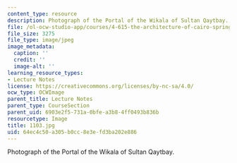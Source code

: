 ```yaml
---
content_type: resource
description: Photograph of the Portal of the Wikala of Sultan Qaytbay.
file: /ol-ocw-studio-app/courses/4-615-the-architecture-of-cairo-spring-2002/64ec4c50a305b0cc8e3efd3ba202e886_1103.jpg
file_size: 3275
file_type: image/jpeg
image_metadata:
  caption: ''
  credit: ''
  image-alt: ''
learning_resource_types:
- Lecture Notes
license: https://creativecommons.org/licenses/by-nc-sa/4.0/
ocw_type: OCWImage
parent_title: Lecture Notes
parent_type: CourseSection
parent_uid: 6903e2f5-731a-0bfe-a3b8-4ff0493b836b
resourcetype: Image
title: 1103.jpg
uid: 64ec4c50-a305-b0cc-8e3e-fd3ba202e886
---
```

Photograph of the Portal of the Wikala of Sultan Qaytbay.
